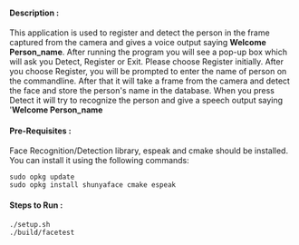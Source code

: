 #### Description : 

This application is used to register and detect the person in the frame captured from the camera and gives a voice output saying **Welcome Person_name**. After running the program you will see a pop-up box which will ask you Detect, Register or Exit. Please choose Register
initially. After you choose Register, you will be prompted to enter the name of person on the commandline. After that it will take a frame from the camera and detect the face and store the person's name in the database. When you press Detect it will try to recognize the person and give a speech output saying '**Welcome Person_name**

#### Pre-Requisites : 

Face Recognition/Detection library, espeak and cmake should be installed. You can install it using the following commands:

```
sudo opkg update
sudo opkg install shunyaface cmake espeak
```

#### Steps to Run : 

```shell
./setup.sh
./build/facetest
```
